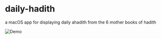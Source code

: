 # daily-hadith
a macOS app for displaying daily ahadith from the 6 mother books of hadith

![Demo](https://i.giphy.com/media/bsI6Oh87i94j7tx0LK/giphy.webp)

